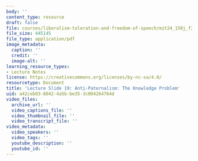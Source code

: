 ```yaml
---
body: ''
content_type: resource
draft: false
file: courses/liberalism-toleration-and-freedom-of-speech/mit24_150j_f23_lec19.pdf
file_size: 445145
file_type: application/pdf
image_metadata:
  caption: ''
  credit: ''
  image-alt: ''
learning_resource_types:
- Lecture Notes
license: https://creativecommons.org/licenses/by-nc-sa/4.0/
resourcetype: Document
title: 'Lecture Slide 19: Anti-Paternalism: The Knowledge Problem'
uid: a42ceb03-8042-4a5b-be35-3c004264764d
video_files:
  archive_url: ''
  video_captions_file: ''
  video_thumbnail_file: ''
  video_transcript_file: ''
video_metadata:
  video_speakers: ''
  video_tags: ''
  youtube_description: ''
  youtube_id: ''
---
```

